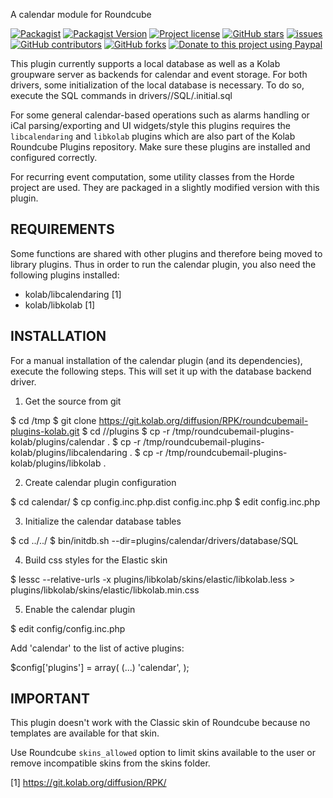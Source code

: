 A calendar module for Roundcube

[![Packagist](https://img.shields.io/packagist/dt/texxasrulez/calendar?style=plastic&labelColor=blue&color=gold)](https://packagist.org/packages/texxasrulez/calendar)
[![Packagist Version](https://img.shields.io/packagist/v/texxasrulez/calendar?style=plastic&logo=packagist&logoColor=white&labelColor=blue&color=limegreen)](https://packagist.org/packages/texxasrulez/calendar)
[![Project license](https://img.shields.io/github/license/texxasrulez/calendar?style=plastic&labelColor=blue&color=coral)](https://github.com/texxasrulez/calendar/LICENSE)
[![GitHub stars](https://img.shields.io/github/stars/texxasrulez/calendar?style=plastic&logo=github&labelColor=blue&color=deepskyblue)](https://github.com/texxasrulez/calendar/stargazers)
[![issues](https://img.shields.io/github/issues/texxasrulez/calendar?style=plastic&labelColor=blue&color=aqua)](https://github.com/texxasrulez/calendar/issues)
[![GitHub contributors](https://img.shields.io/github/contributors/texxasrulez/calendar?style=plastic&logo=github&logoColor=white&labelColor=blue&color=orchid)](https://github.com/texxasrulez/calendar/graphs/contributors)
[![GitHub forks](https://img.shields.io/github/forks/texxasrulez/calendar?style=plastic&logo=github&logoColor=white&labelColor=blue&color=darkorange)](https://github.com/texxasrulez/calendar/forks)
[![Donate to this project using Paypal](https://img.shields.io/badge/paypal-money_please-blue.svg?style=plastic&labelColor=blue&color=forestgreen&logo=paypal)](https://www.paypal.me/texxasrulez)

This plugin currently supports a local database as well as a Kolab groupware
server as backends for calendar and event storage. For both drivers, some
initialization of the local database is necessary. To do so, execute the
SQL commands in drivers/<yourchoice>/SQL/<yourdatabase>.initial.sql

For some general calendar-based operations such as alarms handling or iCal
parsing/exporting and UI widgets/style this plugins requires the `libcalendaring`
and `libkolab` plugins which are also part of the Kolab Roundcube Plugins repository.
Make sure these plugins are installed and configured correctly.

For recurring event computation, some utility classes from the Horde project
are used. They are packaged in a slightly modified version with this plugin.


REQUIREMENTS
------------

Some functions are shared with other plugins and therefore being moved to
library plugins. Thus in order to run the calendar plugin, you also need the
following plugins installed:

* kolab/libcalendaring [1]
* kolab/libkolab [1]


INSTALLATION
------------

For a manual installation of the calendar plugin (and its dependencies),
execute the following steps. This will set it up with the database backend
driver.

1. Get the source from git

  $ cd /tmp
  $ git clone https://git.kolab.org/diffusion/RPK/roundcubemail-plugins-kolab.git
  $ cd /<path-to-roundcube>/plugins
  $ cp -r /tmp/roundcubemail-plugins-kolab/plugins/calendar .
  $ cp -r /tmp/roundcubemail-plugins-kolab/plugins/libcalendaring .
  $ cp -r /tmp/roundcubemail-plugins-kolab/plugins/libkolab .

2. Create calendar plugin configuration

  $ cd calendar/
  $ cp config.inc.php.dist config.inc.php
  $ edit config.inc.php

3. Initialize the calendar database tables

  $ cd ../../
  $ bin/initdb.sh --dir=plugins/calendar/drivers/database/SQL

4. Build css styles for the Elastic skin

  $ lessc --relative-urls -x plugins/libkolab/skins/elastic/libkolab.less > plugins/libkolab/skins/elastic/libkolab.min.css

5. Enable the calendar plugin

  $ edit config/config.inc.php

Add 'calendar' to the list of active plugins:

  $config['plugins'] = array(
    (...)
    'calendar',
  );


IMPORTANT
---------

This plugin doesn't work with the Classic skin of Roundcube because no
templates are available for that skin.

Use Roundcube `skins_allowed` option to limit skins available to the user
or remove incompatible skins from the skins folder.

[1] https://git.kolab.org/diffusion/RPK/

